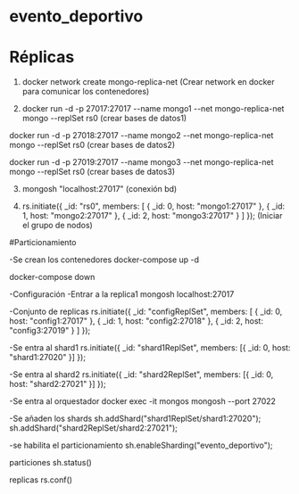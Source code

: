 # evento_deportivo
# Réplicas
1. docker network create mongo-replica-net (Crear network en docker para comunicar los contenedores)

2. docker run -d -p 27017:27017 --name mongo1 --net mongo-replica-net mongo --replSet rs0 (crear bases de datos1) 

docker run -d -p 27018:27017 --name mongo2 --net mongo-replica-net mongo --replSet rs0 (crear bases de datos2) 

docker run -d -p 27019:27017 --name mongo3 --net mongo-replica-net mongo --replSet rs0 (crear bases de datos3) 

3. mongosh "localhost:27017" (conexión bd)

4. rs.initiate({
    _id: "rs0",
    members: [
        { _id: 0, host: "mongo1:27017" },
        { _id: 1, host: "mongo2:27017" },
        { _id: 2, host: "mongo3:27017" }
    ]
}); (Iniciar el grupo de nodos)

#Particionamiento

-Se crean los contenedores
docker-compose up -d

docker-compose down

-Configuración
-Entrar a la replica1
mongosh localhost:27017

-Conjunto de replicas
rs.initiate({
  _id: "configReplSet",
  members: [
    { _id: 0, host: "config1:27017" },
    { _id: 1, host: "config2:27018" },
    { _id: 2, host: "config3:27019" }
  ]
});

-Se entra al shard1
rs.initiate({
  _id: "shard1ReplSet",
  members: [{ _id: 0, host: "shard1:27020" }]
});


-Se entra al shard2
rs.initiate({
  _id: "shard2ReplSet",
  members: [{ _id: 0, host: "shard2:27021" }]
});

-Se entra al orquestador
docker exec -it mongos mongosh --port 27022

-Se añaden los shards
sh.addShard("shard1ReplSet/shard1:27020");
sh.addShard("shard2ReplSet/shard2:27021");

-se habilita el particionamiento
sh.enableSharding("evento_deportivo");

particiones
sh.status()

replicas
 rs.conf()
